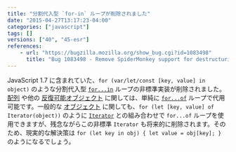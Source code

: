 ```yaml
---
title: "分割代入型 `for-in` ループが削除されました"
date: "2015-04-27T13:17:23-04:00"
categories: ["javascript"]
tags: []
versions: ["40", "45-esr"]
references:
    - url: "https://bugzilla.mozilla.org/show_bug.cgi?id=1083498"
      title: "Bug 1083498 - Remove SpiderMonkey support for destructuring for-in (JS1.7-only language extension)"
---
```

JavaScript 1.7 に含まれていた、`for (var/let/const [key, value] in object)` のような分割代入型 [`for...in`](https://developer.mozilla.org/docs/Web/JavaScript/Reference/Statements/for...in) ループの非標準実装が削除されました。[配列](https://developer.mozilla.org/docs/Web/JavaScript/Reference/Global_Objects/Array) や他の [反復可能オブジェクト](https://developer.mozilla.org/docs/Web/JavaScript/Reference/Iteration_protocols) に関しては、単純に [`for...of`](https://developer.mozilla.org/docs/Web/JavaScript/Reference/Statements/for...of) ループで代用可能です。一般的な [オブジェクト](https://developer.mozilla.org/docs/Web/JavaScript/Reference/Global_Objects/Object) に関しても、`for (let [key, value] of Iterator(object))` のように [`Iterator`](https://developer.mozilla.org/docs/Web/JavaScript/Reference/Global_Objects/Iterator) との組み合わせで `for...of` ループを使用できますが、残念ながらこの非標準 `Iterator` も将来的に削除されます。そのため、現実的な解決策は `for (let key in obj) { let value = obj[key]; }` のようになるでしょう。
